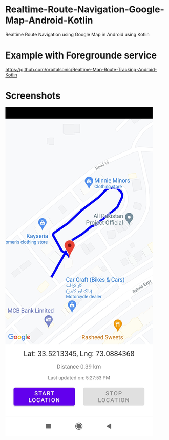 # Realtime-Route-Navigation-Google-Map-Android-Kotlin
Realtime Route Navigation using Google Map in Android using Kotlin

# Example with Foregrounde service
https://github.com/orbitalsonic/Realtime-Map-Route-Tracking-Android-Kotlin

# Screenshots
![alt text](https://github.com/orbitalsonic/Realtime-Route-Navigation-Google-Map-Android-Kotlin/blob/master/Screenshots/screen1.jpeg?raw=true)
